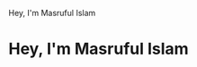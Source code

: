 Hey, I'm Masruful Islam

<!DOCTYPE html>
<html>
  <head>
    <title>Github of Masruful Islam</title>
  </head>

  <body>
    <h1>Hey, I'm Masruful Islam </h1>
  </body>
</html>
